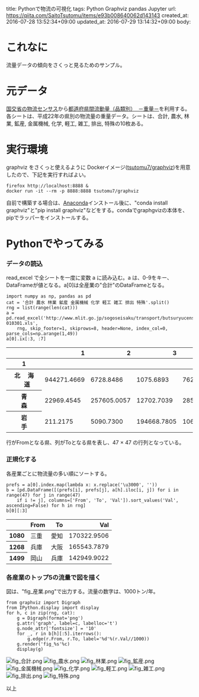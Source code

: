 title: Pythonで物流の可視化
tags: Python Graphviz pandas Jupyter
url: https://qiita.com/SaitoTsutomu/items/e93b008640062d143143
created_at: 2016-07-28 13:52:34+09:00
updated_at: 2016-07-29 13:14:32+09:00
body:

# これなに
流量データの傾向をさくっと見るためのサンプル。

# 元データ
[国交省の物流センサス](http://www.mlit.go.jp/sogoseisaku/transport/butsuryu06100.html)から[都道府県間流動量（品類別）　－重量－](http://www.mlit.go.jp/sogoseisaku/transport/sosei_transport_fr_000074.html)を利用する。
各シートは、平成22年の県別の物流量の重量データ。シートは、合計, 農水, 林業, 鉱産, 金属機械, 化学, 軽工, 雑工, 排出, 特殊の10枚ある。

# 実行環境
graphviz をさくっと使えるように Dockerイメージ([tsutomu7/graphviz](https://hub.docker.com/r/tsutomu7/graphviz/))を用意したので、下記を実行すればよい。

```bash:bash
firefox http://localhost:8888 &
docker run -it --rm -p 8888:8888 tsutomu7/graphviz
```

自前で構築する場合は、[Anaconda](https://www.continuum.io/downloads)インストール後に、"conda install graphviz"と"pip install graphviz"などをする。condaでgraphgvizの本体を、pipでラッパーをインストールする。

# Pythonでやってみる
### データの読込
read_excel で全シートを一度に変数 a に読み込む。a は、0-9をキー、DataFrameが値となる。a[0]は全産業の"合計"のDataFrameとなる。

```py3:python3
import numpy as np, pandas as pd
cat = '合計 農水 林業 鉱産 金属機械 化学 軽工 雑工 排出 特殊'.split()
rng = list(range(len(cat)))
a = pd.read_excel('http://www.mlit.go.jp/sogoseisaku/transport/butsuryucensus/T9-010301.xls',
    rng, skip_footer=1, skiprows=8, header=None, index_col=0, parse_cols=np.arange(1,49))
a[0].ix[:3, :7]
```

<table>
  <thead>
    <tr style="text-align: right;">
      <th></th>
      <th>1</th>
      <th>2</th>
      <th>3</th>
      <th>4</th>
      <th>5</th>
      <th>6</th>
      <th>7</th>
    </tr>
    <tr>
      <th>1</th>
      <th></th>
      <th></th>
      <th></th>
      <th></th>
      <th></th>
      <th></th>
      <th></th>
    </tr>
  </thead>
  <tbody>
    <tr>
      <th>北　 海 　道</th>
      <td>944271.4669</td>
      <td>6728.8486</td>
      <td>1075.6893</td>
      <td>7623.1429</td>
      <td>2350.6049</td>
      <td>164.8547</td>
      <td>4221.1922</td>
    </tr>
    <tr>
      <th>青　　　　森</th>
      <td>22969.4545</td>
      <td>257605.0057</td>
      <td>12702.7039</td>
      <td>2857.1319</td>
      <td>8079.5519</td>
      <td>750.9524</td>
      <td>1799.4754</td>
    </tr>
    <tr>
      <th>岩　　　　手</th>
      <td>211.2175</td>
      <td>5090.7300</td>
      <td>194668.7805</td>
      <td>10623.9818</td>
      <td>1518.8552</td>
      <td>676.9535</td>
      <td>1244.9179</td>
    </tr>
  </tbody>
</table>

行がFromとなる県、列がToとなる県を表し、47 × 47 の行列となっている。

### 正規化する
各産業ごとに物流量の多い順にソートする。

```py3:python3
prefs = a[0].index.map(lambda x: x.replace('\u3000', ''))
b = [pd.DataFrame([(prefs[i], prefs[j], a[h].iloc[i, j]) for i in range(47) for j in range(47)
    if i != j], columns=['From', 'To', 'Val']).sort_values('Val', ascending=False) for h in rng]
b[0][:3]
```

<table>
  <thead>
    <tr style="text-align: right;">
      <th></th>
      <th>From</th>
      <th>To</th>
      <th>Val</th>
    </tr>
  </thead>
  <tbody>
    <tr>
      <th>1080</th>
      <td>三重</td>
      <td>愛知</td>
      <td>170322.9506</td>
    </tr>
    <tr>
      <th>1268</th>
      <td>兵庫</td>
      <td>大阪</td>
      <td>165543.7879</td>
    </tr>
    <tr>
      <th>1499</th>
      <td>岡山</td>
      <td>兵庫</td>
      <td>142949.9022</td>
    </tr>
  </tbody>
</table>

### 各産業のトップ5の流量で図を描く
図は、"fig_産業.png"で出力する。流量の数字は、1000トン/年。

```py3:python3
from graphviz import Digraph
from IPython.display import display
for h, c in zip(rng, cat):
    g = Digraph(format='png')
    g.attr('graph', label=c, labelloc='t')
    g.node_attr['fontsize'] = '10'
    for _, r in b[h][:5].iterrows():
        g.edge(r.From, r.To, label='%d'%(r.Val//1000))
    g.render('fig_%s'%c)
    display(g)
```

![fig_合計.png](https://qiita-image-store.s3.amazonaws.com/0/13955/4efdcef3-ee41-89f3-e5dc-d7411a3efe7e.png)
![fig_農水.png](https://qiita-image-store.s3.amazonaws.com/0/13955/42eee3d0-ab8a-1f67-0064-d186f52bdd13.png)
![fig_林業.png](https://qiita-image-store.s3.amazonaws.com/0/13955/91d45b7b-9673-0e5c-3a47-09150d8a87d4.png)
![fig_鉱産.png](https://qiita-image-store.s3.amazonaws.com/0/13955/b2352ef6-6a1e-63c3-f0ec-7ad9dc1cd9a7.png)
![fig_金属機械.png](https://qiita-image-store.s3.amazonaws.com/0/13955/014154f1-981a-e5ca-4447-01bb96d3e0dd.png)
![fig_化学.png](https://qiita-image-store.s3.amazonaws.com/0/13955/358efc6f-0e2c-9b8f-949c-46c88a50d8c3.png)
![fig_軽工.png](https://qiita-image-store.s3.amazonaws.com/0/13955/a144169f-0c3f-f57a-f146-b1fadac0a63e.png)
![fig_雑工.png](https://qiita-image-store.s3.amazonaws.com/0/13955/76e06af8-84c8-3c76-ff37-0167cc384c39.png)
![fig_排出.png](https://qiita-image-store.s3.amazonaws.com/0/13955/465cd54b-d34b-1ea5-3aee-5fff7c01b6ed.png)
![fig_特殊.png](https://qiita-image-store.s3.amazonaws.com/0/13955/01a6cf6c-643a-67ef-0cb7-abb1e793a219.png)


以上


